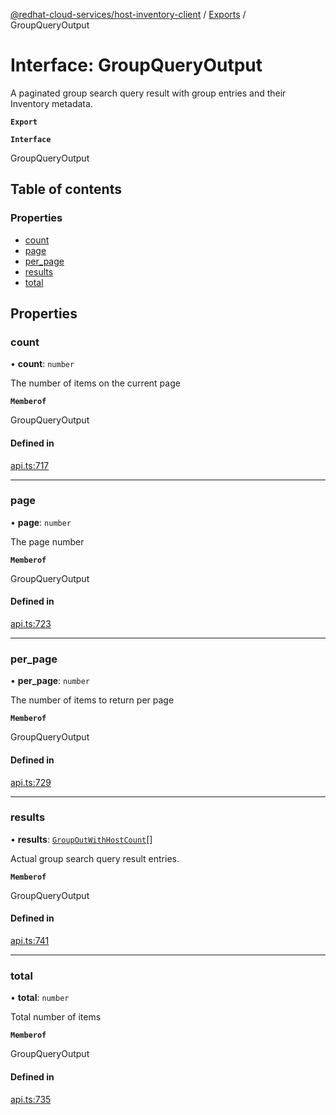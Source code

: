 [@redhat-cloud-services/host-inventory-client](../README.md) / [Exports](../modules.md) / GroupQueryOutput

# Interface: GroupQueryOutput

A paginated group search query result with group entries and their Inventory metadata.

**`Export`**

**`Interface`**

GroupQueryOutput

## Table of contents

### Properties

- [count](GroupQueryOutput.md#count)
- [page](GroupQueryOutput.md#page)
- [per\_page](GroupQueryOutput.md#per_page)
- [results](GroupQueryOutput.md#results)
- [total](GroupQueryOutput.md#total)

## Properties

### count

• **count**: `number`

The number of items on the current page

**`Memberof`**

GroupQueryOutput

#### Defined in

[api.ts:717](https://github.com/RedHatInsights/javascript-clients/blob/master/packages/host-inventory/api.ts#L717)

___

### page

• **page**: `number`

The page number

**`Memberof`**

GroupQueryOutput

#### Defined in

[api.ts:723](https://github.com/RedHatInsights/javascript-clients/blob/master/packages/host-inventory/api.ts#L723)

___

### per\_page

• **per\_page**: `number`

The number of items to return per page

**`Memberof`**

GroupQueryOutput

#### Defined in

[api.ts:729](https://github.com/RedHatInsights/javascript-clients/blob/master/packages/host-inventory/api.ts#L729)

___

### results

• **results**: [`GroupOutWithHostCount`](GroupOutWithHostCount.md)[]

Actual group search query result entries.

**`Memberof`**

GroupQueryOutput

#### Defined in

[api.ts:741](https://github.com/RedHatInsights/javascript-clients/blob/master/packages/host-inventory/api.ts#L741)

___

### total

• **total**: `number`

Total number of items

**`Memberof`**

GroupQueryOutput

#### Defined in

[api.ts:735](https://github.com/RedHatInsights/javascript-clients/blob/master/packages/host-inventory/api.ts#L735)
